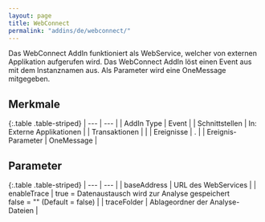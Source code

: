 ```yaml
---
layout: page
title: WebConnect
permalink: "addins/de/webconnect/"
---
```

 

Das WebConnect AddIn funktioniert als WebService, welcher von externen Applikation aufgerufen wird. 
Das WebConnect AddIn löst einen Event aus mit dem Instanznamen aus. Als Parameter wird eine OneMessage mitgegeben.

## Merkmale

{:.table .table-striped}
| --- | --- |
| AddIn Type | Event |
| Schnittstellen | In: Externe Applikationen |
| Transaktionen |  |
| Ereignisse | <Instanz>.<service> |
| Ereignis-Parameter | OneMessage |


## Parameter

{:.table .table-striped}
| --- | --- |
| baseAddress | URL des WebServices |
| enableTrace | true = Datenaustausch wird zur Analyse gespeichert<br />false = "" (Default = false) |
| traceFolder | Ablageordner der Analyse-Dateien |


<!-- 
## Anwendungsbeispiele 

ToDo
-->

